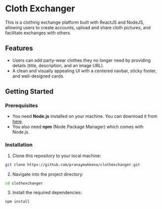 # Cloth Exchanger
This is a clothing exchange platform built with ReactJS and NodeJS, allowing users to create accounts, upload and share cloth pictures, and facilitate exchanges with others.

## Features
- Users can add party-wear clothes they no longer need by providing details (title, description, and an image URL).
- A clean and visually appealing UI with a centered navbar, sticky footer, and well-designed cards.

## Getting Started

### Prerequisites

- You need **Node.js** installed on your machine. You can download it from [here](https://nodejs.org/).
- You also need **npm** (Node Package Manager) which comes with Node.js.

### Installation

1. Clone this repository to your local machine:
~~~bash
git clone https://github.com/pranaymakkena/clothexchanger.git
~~~
2. Navigate into the project directory:
~~~bash
cd clothexchanger
~~~
3. Install the required dependencies:
~~~bash
npm install
~~~
